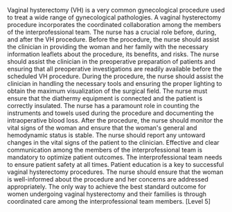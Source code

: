 Vaginal hysterectomy (VH) is a very common gynecological procedure used to treat a wide range of gynecological pathologies. A vaginal hysterectomy procedure incorporates the coordinated collaboration among the members of the interprofessional team. The nurse has a crucial role before, during, and after the VH procedure. Before the procedure, the nurse should assist the clinician in providing the woman and her family with the necessary information leaflets about the procedure, its benefits, and risks. The nurse should assist the clinician in the preoperative preparation of patients and ensuring that all preoperative investigations are readily available before the scheduled VH procedure. During the procedure, the nurse should assist the clinician in handling the necessary tools and ensuring the proper lighting to obtain the maximum visualization of the surgical field. The nurse must ensure that the diathermy equipment is connected and the patient is correctly insulated. The nurse has a paramount role in counting the instruments and towels used during the procedure and documenting the intraoperative blood loss. After the procedure, the nurse should monitor the vital signs of the woman and ensure that the woman's general and hemodynamic status is stable. The nurse should report any untoward changes in the vital signs of the patient to the clinician. Effective and clear communication among the members of the interprofessional team is mandatory to optimize patient outcomes. The interprofessional team needs to ensure patient safety at all times. Patient education is a key to successful vaginal hysterectomy procedures. The nurse should ensure that the woman is well-informed about the procedure and her concerns are addressed appropriately. The only way to achieve the best standard outcome for women undergoing vaginal hysterectomy and their families is through coordinated care among the interprofessional team members. [Level 5]
